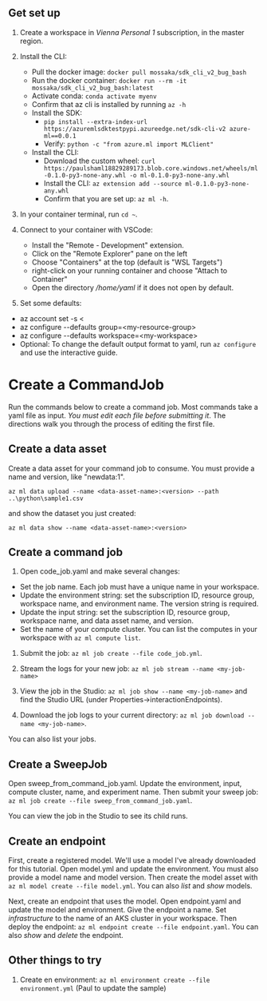 
## Get set up

1. Create a workspace in _Vienna Personal 1_ subscription, in the master region.

1. Install the CLI:

   - Pull the docker image: `docker pull mossaka/sdk_cli_v2_bug_bash`
   - Run the docker container: `docker run --rm -it mossaka/sdk_cli_v2_bug_bash:latest`
   - Activate conda: `conda activate myenv`
   - Confirm that az cli is installed by running `az -h`
   - Install the SDK:
     - `pip install --extra-index-url https://azuremlsdktestpypi.azureedge.net/sdk-cli-v2 azure-ml==0.0.1`
     - Verify: `python -c "from azure.ml import MLClient"`
   - Install the CLI: 
     - Download the custom wheel: `curl https://paulshaml18829289173.blob.core.windows.net/wheels/ml-0.1.0-py3-none-any.whl -o ml-0.1.0-py3-none-any.whl`
     - Install the CLI: `az extension add --source ml-0.1.0-py3-none-any.whl`
     - Confirm that you are set up: `az ml -h`. 

1. In your container terminal, run `cd ~`. 

1. Connect to your container with VSCode:
   - Install the "Remote - Development" extension.
   - Click on the "Remote Explorer" pane on the left
   - Choose "Containers" at the top (default is "WSL Targets")
   - right-click on your running container and choose "Attach to Container"
   - Open the directory */home/yaml* if it does not open by default.

1. Set some defaults:
  - az account set -s <<my-subscription-id>
  - az configure --defaults group=\<my-resource-group>
  - az configure --defaults workspace=\<my-workspace>
  -  Optional: To change the default output format to yaml, run `az configure` and use the interactive guide.


# Create a CommandJob

Run the commands below to create a command job. Most commands take a yaml file as input. *You must edit each file before submitting it*. The directions walk you through the process of editing the first file.

## Create a data asset

  Create a data asset for your command job to consume. You must provide a name and version, like "newdata:1". 

  `az ml data upload --name <data-asset-name>:<version> --path ..\python\sample1.csv`

  and show the dataset you just created:

  `az ml data show --name <data-asset-name>:<version>`

## Create a command job

1.  Open code_job.yaml and make several changes:

   - Set the job name. Each job must have a unique name in your workspace.
   - Update the environment string: set the subscription ID, resource group, workspace name, and environment name. The version string is required.
   - Update the input string: set the subscription ID, resource group, workspace name, and data asset name, and version.
   - Set the name of your compute cluster. You can list the computes in your workspace with `az ml compute list`.

1. Submit the job: `az ml job create --file code_job.yml`.

1. Stream the logs for your new job: `az ml job stream --name <my-job-name>`

1. View the job in the Studio: `az ml job show --name <my-job-name>` and find the Studio URL (under Properties->interactionEndpoints).

1. Download the job logs to your current directory: `az ml job download --name <my-job-name>`.

You can also list your jobs.

## Create a SweepJob

Open sweep_from_command_job.yaml. Update the environment, input, compute cluster, name, and experiment name. Then submit your sweep job: `az ml job create --file sweep_from_command_job.yaml`.

You can view the job in the Studio to see its child runs.

## Create an endpoint

First, create a registered model. We'll use a model I've already downloaded for this tutorial. Open model.yml and update the environment. You must also provide a model name and model version. Then create the model asset with `az ml model create --file model.yml`. You can also *list* and *show* models.

Next, create an endpoint that uses the model. Open endpoint.yaml and update the model and environment. Give the endpoint a name. Set *infrastructure* to the name of an AKS cluster in your workspace. Then deploy the endpoint: `az ml endpoint create --file endpoint.yaml`. You can also *show* and *delete* the endpoint.

## Other things to try

1. Create en environment: `az ml environment create --file environment.yml` (Paul to update the sample)